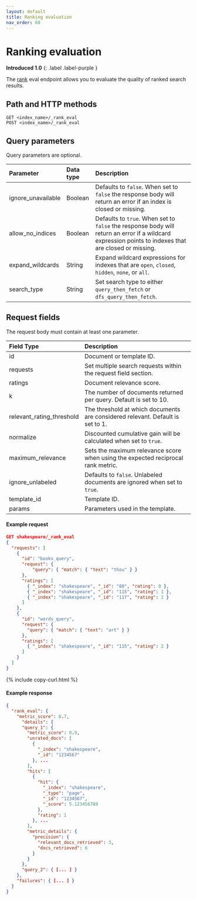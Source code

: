 ```yaml
---
layout: default
title: Ranking evaluation
nav_order: 60
---
```


# Ranking evaluation

**Introduced 1.0**
{: .label .label-purple }

The [rank]({{site.url}}{{site.baseurl}}/opensearch/supported-field-types/rank/) eval endpoint allows you to evaluate the quality of ranked search results.

## Path and HTTP methods

```
GET <index_name>/_rank_eval
POST <index_name>/_rank_eval
```

## Query parameters

Query parameters are optional.

| Parameter          | Data type | Description                                                                                                                                           |
| :----------------- | :-------- | :---------------------------------------------------------------------------------------------------------------------------------------------------- |
| ignore_unavailable | Boolean   | Defaults to `false`. When set to `false` the response body will return an error if an index is closed or missing.                                     |
| allow_no_indices   | Boolean   | Defaults to `true`. When set to `false` the response body will return an error if a wildcard expression points to indexes that are closed or missing. |
| expand_wildcards   | String    | Expand wildcard expressions for indexes that are `open`, `closed`, `hidden`, `none`, or `all`.                                                        |
| search_type        | String    | Set search type to either `query_then_fetch` or `dfs_query_then_fetch`.                                                                               |

## Request fields

The request body must contain at least one parameter.

| Field Type                | Description                                                                      |
| :------------------------ | :------------------------------------------------------------------------------- |
| id                        | Document or template ID.                                                         |
| requests                  | Set multiple search requests within the request field section.                   |
| ratings                   | Document relevance score.                                                        |
| k                         | The number of documents returned per query. Default is set to 10.                |
| relevant_rating_threshold | The threshold at which documents are considered relevant. Default is set to 1.   |
| normalize                 | Discounted cumulative gain will be calculated when set to `true`.                |
| maximum_relevance         | Sets the maximum relevance score when using the expected reciprocal rank metric. |
| ignore_unlabeled          | Defaults to `false`. Unlabeled documents are ignored when set to `true`.         |
| template_id               | Template ID.                                                                     |
| params                    | Parameters used in the template.                                                 |

#### Example request

```json
GET shakespeare/_rank_eval
{
  "requests": [
    {
      "id": "books_query",
      "request": {
          "query": { "match": { "text": "thou" } }
      },
      "ratings": [
        { "_index": "shakespeare", "_id": "80", "rating": 0 },
        { "_index": "shakespeare", "_id": "115", "rating": 1 },
        { "_index": "shakespeare", "_id": "117", "rating": 2 }
      ]
    },
    {
      "id": "words_query",
      "request": {
        "query": { "match": { "text": "art" } }
      },
      "ratings": [
        { "_index": "shakespeare", "_id": "115", "rating": 2 }
      ]
    }
  ]
}
```

{% include copy-curl.html %}

#### Example response

```json
{
  "rank_eval": {
    "metric_score": 0.7,
      "details": {
      "query_1": {
        "metric_score": 0.9,
        "unrated_docs": [
          {
            "_index": "shakespeare",
            "_id": "1234567"
          }, ...
        ],
        "hits": [
          {
            "hit": {
              "_index": "shakespeare",
              "_type": "page",
              "_id": "1234567",
              "_score": 5.123456789
            },
            "rating": 1
          }, ...
        ],
        "metric_details": {
          "precision": {
            "relevant_docs_retrieved": 3,
            "docs_retrieved": 6
          }
        }
      },
      "query_2": { [... ] }
    },
    "failures": { [... ] }
  }
}
```
